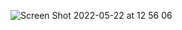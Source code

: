 ![Screen Shot 2022-05-22 at 12 56 06](https://user-images.githubusercontent.com/79700458/169693983-9e88c540-0abc-4779-8933-54f912263677.png)
